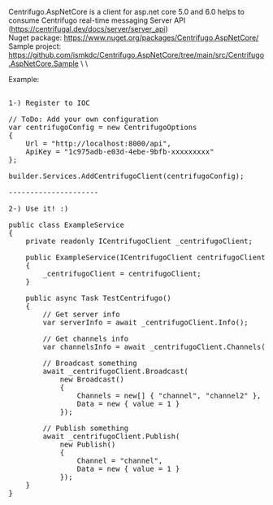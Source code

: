 Centrifugo.AspNetCore is a client for asp.net core 5.0 and 6.0 helps to consume Centrifugo real-time messaging Server API (https://centrifugal.dev/docs/server/server_api) \
Nuget package: https://www.nuget.org/packages/Centrifugo.AspNetCore/ \
Sample project: https://github.com/ismkdc/Centrifugo.AspNetCore/tree/main/src/Centrifugo.AspNetCore.Sample \ \

Example: 
<pre>

1-) Register to IOC

// ToDo: Add your own configuration
var centrifugoConfig = new CentrifugoOptions
{
    Url = "http://localhost:8000/api",
    ApiKey = "1c975adb-e03d-4ebe-9bfb-xxxxxxxxx"
};

builder.Services.AddCentrifugoClient(centrifugoConfig);

---------------------

2-) Use it! :)

public class ExampleService
{
    private readonly ICentrifugoClient _centrifugoClient;

    public ExampleService(ICentrifugoClient centrifugoClient)
    {
        _centrifugoClient = centrifugoClient;
    }

    public async Task TestCentrifugo()
    {
        // Get server info
        var serverInfo = await _centrifugoClient.Info();

        // Get channels info
        var channelsInfo = await _centrifugoClient.Channels();

        // Broadcast something
        await _centrifugoClient.Broadcast(
            new Broadcast()
            {
                Channels = new[] { "channel", "channel2" },
                Data = new { value = 1 }
            });

        // Publish something
        await _centrifugoClient.Publish(
            new Publish()
            {
                Channel = "channel",
                Data = new { value = 1 }
            });
    }
}
</pre>
